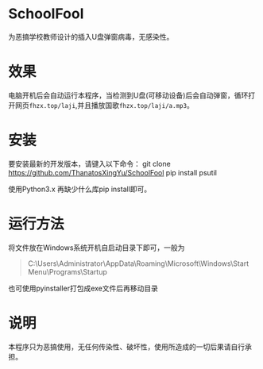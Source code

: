 # SchoolFool
为恶搞学校教师设计的插入U盘弹窗病毒，无感染性。

# 效果
电脑开机后会自动运行本程序，当检测到U盘(可移动设备)后会自动弹窗，循环打开网页`fhzx.top/laji`,并且播放国歌`fhzx.top/laji/a.mp3`。

# 安装

要安装最新的开发版本，请键入以下命令：
     git clone https://github.com/ThanatosXingYu/SchoolFool
     pip install psutil

使用Python3.x
再缺少什么库pip install即可。

# 运行方法

将文件放在Windows系统开机自启动目录下即可，一般为

> C:\Users\Administrator\AppData\Roaming\Microsoft\Windows\Start Menu\Programs\Startup

也可使用pyinstaller打包成exe文件后再移动目录

# 说明

本程序只为恶搞使用，无任何传染性、破坏性，使用所造成的一切后果请自行承担。
